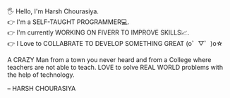 🖐 Hello, I'm Harsh Chourasiya.                                       
👉 I'm a SELF-TAUGHT PROGRAMMER💻.                                         
👉 I'm currently WORKING ON FIVERR TO IMPROVE SKILLS📈.                                   
👉 I Love to COLLABRATE TO DEVELOP SOMETHING GREAT (o゜▽゜)o☆                                           

A CRAZY Man from a town you never heard and from a College where teachers are not able to teach. LOVE to solve REAL WORLD problems with the help of technology.

  – HARSH CHOURASIYA
